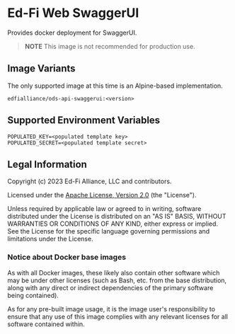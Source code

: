 # Ed-Fi Web SwaggerUI

Provides docker deployment for SwaggerUI.

> **NOTE**
> This image is not recommended for production use.

## Image Variants

The only supported image at this time is an Alpine-based implementation.

`edfialliance/ods-api-swaggerui:<version>`

## Supported Environment Variables

```none
POPULATED_KEY=<populated template key>
POPULATED_SECRET=<populated template secret>
```

## Legal Information

Copyright (c) 2023 Ed-Fi Alliance, LLC and contributors.

Licensed under the [Apache License, Version
2.0]([LICENSE](https://www.apache.org/licenses/LICENSE-2.0.txt)) (the
"License").

Unless required by applicable law or agreed to in writing, software distributed
under the License is distributed on an "AS IS" BASIS, WITHOUT WARRANTIES OR
CONDITIONS OF ANY KIND, either express or implied. See the License for the
specific language governing permissions and limitations under the License.

### Notice about Docker base images

As with all Docker images, these likely also contain other software which may be
under other licenses (such as Bash, etc. from the base distribution, along with
any direct or indirect dependencies of the primary software being contained).

As for any pre-built image usage, it is the image user's responsibility to
ensure that any use of this image complies with any relevant licenses for all
software contained within.
